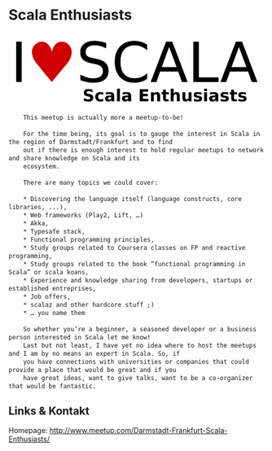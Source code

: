 # Scala Enthusiasts
![Scala Enthusiasts](./scala.logo.png)


        This meetup is actually more a meetup-to-be!

        For the time being, its goal is to gauge the interest in Scala in the region of Darmstadt/Frankfurt and to find
        out if there is enough interest to hold regular meetups to network and share knowledge on Scala and its
        ecosystem.

        There are many topics we could cover:

        * Discovering the language itself (language constructs, core libraries, ...),
        * Web frameworks (Play2, Lift, …)
        * Akka,
        * Typesafe stack,
        * Functional programming principles,
        * Study groups related to Coursera classes on FP and reactive programming,
        * Study groups related to the book “functional programming in Scala” or scala koans,
        * Experience and knowledge sharing from developers, startups or established entreprises,
        * Job offers,
        * scalaz and other hardcore stuff ;)
        * … you name them

        So whether you’re a beginner, a seasoned developer or a business person interested in Scala let me know!
        Last but not least, I have yet no idea where to host the meetups and I am by no means an expert in Scala. So, if
        you have connections with universities or companies that could provide a place that would be great and if you
        have great ideas, want to give talks, want to be a co-organizer that would be fantastic.
    

## Links &amp; Kontakt

Homepage: <http://www.meetup.com/Darmstadt-Frankfurt-Scala-Enthusiasts/>










